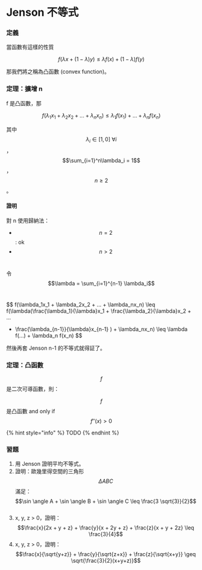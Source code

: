 # Jenson 不等式

### 定義

當函數有這樣的性質

$$
f(\lambda x + (1-\lambda)y) \leq \lambda f(x) + (1-\lambda)f(y)
$$

​那我們將之稱為凸函數 (convex function)。

### 定理：擴增 n&#x20;

f 是凸函數，那

$$
f(\lambda_1x_1 + \lambda_2x_2 + ... + \lambda_nx_n) \leq \lambda_1f(x_1) + ... + \lambda_nf(x_n)
$$

​其中 $$\lambda_i \in [1, 0] \ \forall i$$​，$$\sum_{i=1}^n\lambda_i = 1$$​， $$n \geq 2$$。

#### 證明

對 n 使用歸納法：

* $$n=2$$​: ok
* $$n > 2$$​

令 $$\lambda = \sum_{i=1}^{n-1} \lambda_i$$​

$$
f(\lambda_1x_1 + \lambda_2x_2 + ... + \lambda_nx_n) \leq
f(\lambda(\frac{\lambda_1}{\lambda}x_1 + \frac{\lambda_2}{\lambda}x_2 + ...
 + \frac{\lambda_{n-1}}{\lambda}x_{n-1}
) + \lambda_nx_n) \leq \lambda f(...) + \lambda_n f(x_n)
$$

​然後再套 Jenson n-1 的不等式就得証了。

### 定理：凸函數

$$f$$​是二次可導函數，則：

$$f$$​是凸函數 and only if $$f''(x) > 0$$

{% hint style="info" %}
TODO
{% endhint %}

### 習題

1. 用 Jenson 證明平均不等式。
2. 證明：歐幾里得空間的三角形 $$\Delta ABC$$​ 滿足：$$\sin \angle A + \sin \angle B + \sin \angle C \leq \frac{3 \sqrt{3}}{2}$$​
3. x, y, z > 0，證明：$$\frac{x}{2x + y + z} + \frac{y}{x + 2y + z} + \frac{z}{x + y + 2z} \leq \frac{3}{4}$$
4. x, y, z > 0，證明：$$\frac{x}{\sqrt{y+z}} + \frac{y}{\sqrt{z+x}} + \frac{z}{\sqrt{x+y}} \geq \sqrt{\frac{3}{2}(x+y+z)}$$​

